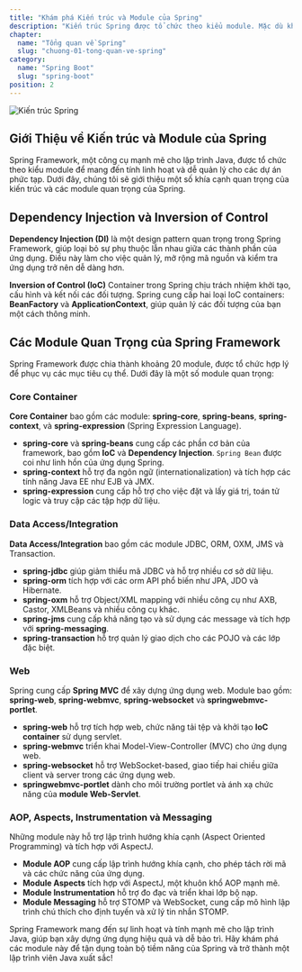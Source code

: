 ```yaml
---
title: "Khám phá Kiến trúc và Module của Spring"
description: "Kiến trúc Spring được tổ chức theo kiểu module. Mặc dù khá là nhiều nhưng bạn chỉ cần quan tâm đến những gì bạn cần dùng đến và mình sẽ giới thiệu chi tiết ở phần dưới."
chapter:
  name: "Tổng quan về Spring"
  slug: "chuong-01-tong-quan-ve-spring"
category:
  name: "Spring Boot"
  slug: "spring-boot"
position: 2
---
```


![Kiến trúc Spring](https://github.com/techmely/hoc-lap-trinh/assets/29374426/0fb746c7-cbe6-4ad7-860c-c4956b52a3ea)

## Giới Thiệu về Kiến trúc và Module của Spring

Spring Framework, một công cụ mạnh mẽ cho lập trình Java, được tổ chức theo kiểu module để mang đến tính linh hoạt và dễ quản lý cho các dự án phức tạp. Dưới đây, chúng tôi sẽ giới thiệu một số khía cạnh quan trọng của kiến trúc và các module quan trọng của Spring.

## Dependency Injection và Inversion of Control

**Dependency Injection (DI)** là một design pattern quan trọng trong Spring Framework, giúp loại bỏ sự phụ thuộc lẫn nhau giữa các thành phần của ứng dụng. Điều này làm cho việc quản lý, mở rộng mã nguồn và kiểm tra ứng dụng trở nên dễ dàng hơn.

**Inversion of Control (IoC)** Container trong Spring chịu trách nhiệm khởi tạo, cấu hình và kết nối các đối tượng. Spring cung cấp hai loại IoC containers: **BeanFactory** và **ApplicationContext**, giúp quản lý các đối tượng của bạn một cách thông minh.

## Các Module Quan Trọng của Spring Framework

Spring Framework được chia thành khoảng 20 module, được tổ chức hợp lý để phục vụ các mục tiêu cụ thể. Dưới đây là một số module quan trọng:

### Core Container

**Core Container** bao gồm các module: **spring-core**, **spring-beans**, **spring-context**, và **spring-expression** (Spring Expression Language).

- **spring-core** và **spring-beans** cung cấp các phần cơ bản của framework, bao gồm **IoC** và **Dependency Injection**. `Spring Bean` được coi như linh hồn của ứng dụng Spring.
- **spring-context** hỗ trợ đa ngôn ngữ (internationalization) và tích hợp các tính năng Java EE như EJB và JMX.
- **spring-expression** cung cấp hỗ trợ cho việc đặt và lấy giá trị, toán tử logic và truy cập các tập hợp dữ liệu.

### Data Access/Integration

**Data Access/Integration** bao gồm các module JDBC, ORM, OXM, JMS và Transaction.

- **spring-jdbc** giúp giảm thiểu mã JDBC và hỗ trợ nhiều cơ sở dữ liệu.
- **spring-orm** tích hợp với các orm API phổ biến như JPA, JDO và Hibernate.
- **spring-oxm** hỗ trợ Object/XML mapping với nhiều công cụ như AXB, Castor, XMLBeans và nhiều công cụ khác.
- **spring-jms** cung cấp khả năng tạo và sử dụng các message và tích hợp với **spring-messaging**.
- **spring-transaction** hỗ trợ quản lý giao dịch cho các POJO và các lớp đặc biệt.

### Web

Spring cung cấp **Spring MVC** để xây dựng ứng dụng web. Module bao gồm: **spring-web**, **spring-webmvc**, **spring-websocket** và **springwebmvc-portlet**.

- **spring-web** hỗ trợ tích hợp web, chức năng tải tệp và khởi tạo **IoC container** sử dụng servlet.
- **spring-webmvc** triển khai Model-View-Controller (MVC) cho ứng dụng web.
- **spring-websocket** hỗ trợ WebSocket-based, giao tiếp hai chiều giữa client và server trong các ứng dụng web.
- **springwebmvc-portlet** dành cho môi trường portlet và ánh xạ chức năng của **module Web-Servlet**.

### AOP, Aspects, Instrumentation và Messaging

Những module này hỗ trợ lập trình hướng khía cạnh (Aspect Oriented Programming) và tích hợp với AspectJ.

- **Module AOP** cung cấp lập trình hướng khía cạnh, cho phép tách rời mã và các chức năng của ứng dụng.
- **Module Aspects** tích hợp với AspectJ, một khuôn khổ AOP mạnh mẽ.
- **Module Instrumentation** hỗ trợ đo đạc và triển khai lớp bộ nạp.
- **Module Messaging** hỗ trợ STOMP và WebSocket, cung cấp mô hình lập trình chú thích cho định tuyến và xử lý tin nhắn STOMP.

Spring Framework mang đến sự linh hoạt và tính mạnh mẽ cho lập trình Java, giúp bạn xây dựng ứng dụng hiệu quả và dễ bảo trì. Hãy khám phá các module này để tận dụng toàn bộ tiềm năng của Spring và trở thành một lập trình viên Java xuất sắc!
